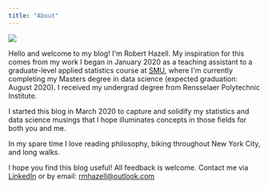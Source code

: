 ```yaml
---
title: "About"
---
```


![](/./about_files/anotherone.png)


Hello and welcome to my blog!  I'm Robert Hazell.  My inspiration for this comes from my work I began in January 2020 as a teaching assistant to a graduate-level applied statistics course at [SMU](https://datascience.smu.edu/), where I'm currently completing my Masters degree in data science (expected graduation: August 2020).  I received my undergrad degree from Rensselaer Polytechnic Institute.

I started this blog in March 2020 to capture and solidify my statistics and data science musings that I hope illuminates concepts in those fields for both you and me.

In my spare time I love reading philosophy, biking throughout New York City, and long walks.  

I hope you find this blog useful!  All feedback is welcome.  Contact me via [LinkedIn](www.linkedin.com/in/robertmhazell) or by email: rmhazell@outlook.com
